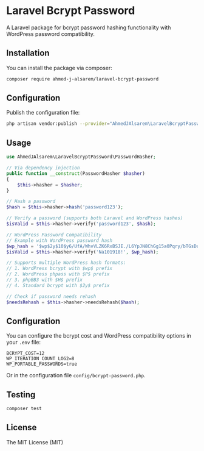 # Laravel Bcrypt Password

A Laravel package for bcrypt password hashing functionality with WordPress password compatibility.

## Installation

You can install the package via composer:

```bash
composer require ahmed-j-alsarem/laravel-bcrypt-password
```

## Configuration

Publish the configuration file:

```bash
php artisan vendor:publish --provider="AhmedJAlsarem\LaravelBcryptPassword\BcryptPasswordServiceProvider"
```

## Usage

```php
use AhmedJAlsarem\LaravelBcryptPassword\PasswordHasher;

// Via dependency injection
public function __construct(PasswordHasher $hasher)
{
    $this->hasher = $hasher;
}

// Hash a password
$hash = $this->hasher->hash('password123');

// Verify a password (supports both Laravel and WordPress hashes)
$isValid = $this->hasher->verify('password123', $hash);

// WordPress Password Compatibility
// Example with WordPress password hash
$wp_hash = '$wp$2y$10$y6/UfA/WhvVLZK6RxBSJE./L6YpJN8ChGg15a0Pqry/bTGsDuMR1q';
$isValid = $this->hasher->verify('Na101918!', $wp_hash);

// Supports multiple WordPress hash formats:
// 1. WordPress bcrypt with $wp$ prefix
// 2. WordPress phpass with $P$ prefix
// 3. phpBB3 with $H$ prefix
// 4. Standard bcrypt with $2y$ prefix

// Check if password needs rehash
$needsRehash = $this->hasher->needsRehash($hash);
```

## Configuration

You can configure the bcrypt cost and WordPress compatibility options in your `.env` file:

```
BCRYPT_COST=12
WP_ITERATION_COUNT_LOG2=8
WP_PORTABLE_PASSWORDS=true
```

Or in the configuration file `config/bcrypt-password.php`.

## Testing

```bash
composer test
```

## License

The MIT License (MIT)